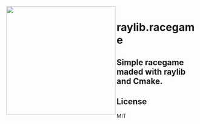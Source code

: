 <img align="left" src="https://i.ibb.co/hBDZFNs/racegame-preview.png" width="288px">

# raylib.racegame
## Simple racegame maded with raylib and Cmake.

## License
MIT